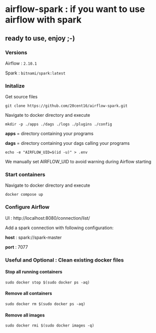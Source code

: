 # airflow-spark : if you want to use airflow with spark
## ready to use, enjoy ;-)

### Versions
Airflow : `2.10.1`

Spark : `bitnami/spark:latest`

### Initalize
Get source files

`git clone https://github.com/20cent16/airflow-spark.git`

Navigate to docker directory and execute

`mkdir -p ./apps ./dags ./logs ./plugins ./config`

**apps** = directory containing your programs

**dags** = directory containing your dags calling your programs

`echo -e "AIRFLOW_UID=$(id -u)" > .env`

We manually set AIRFLOW_UID to avoid warning during Airflow starting

### Start containers
Navigate to docker directory and execute

`docker compose up`

### Configure Airflow
UI : http://localhost:8080/connection/list/

Add a spark connection with following configuration:

**host** : spark://spark-master

**port** : 7077

### Useful and Optional : Clean existing docker files

#### Stop all running containers
`sudo docker stop $(sudo docker ps -aq)`
#### Remove all containers
`sudo docker rm $(sudo docker ps -aq)`
#### Remove all images
`sudo docker rmi $(sudo docker images -q)`
